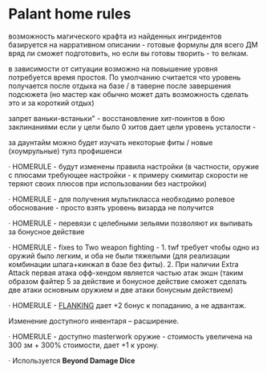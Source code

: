 # Palant home rules

  
возможность магического крафта из найденных ингридентов базируется на нарративном описании - готовые формулы для всего ДМ вряд ли сможет подготовить, но если вы готовы творить - то велкам.

в зависимости от ситуации возможно на повышение уровня потребуется время простоя. По умолчанию считается что уровень получается после отдыха на базе / в таверне после завершения подсюжета \(но мастер как обычно может дать возможность сделать это и за короткий отдых\)

запрет ваньки-встаньки" - восстановление хит-поинтов в бою заклинаниями если у цели было 0 хитов дает цели уровень усталости -

за даунтайм можно будет изучать некоторые фиты / новые \(хоумрульные\) тулз профишенси

·         HOMERULE - будут изменены правила настройки \(в частности, оружие с плюсами требующее настройки - к примеру скимитар скорости не теряют своих плюсов при использовании без настройки\)

·         HOMERULE - для получения мультикласса необходимо ролевое обоснование - просто взять уровень визарда не получится

·         HOMERULE - перевязи с целебными зельями позволяют их выпивать за бонусное действие

·         HOMERULE - fixes to Two weapon fighting - 1. twf требует чтобы одно из оружий было легким, и оба не были тяжелыми \(для реализации комбинации шпага+кинжал в базе без фиты\). 2. При наличии Extra Attack первая атака офф-хендом является частью атак экшн \(таким образом файтер 5 за действие и бонусное действие сможет сделать две атаки основным оружием и две атаки бонусным действием\)

·         HOMERULE -       [FLANKING](https://5etools.com/variantrules.html#flanking_dmg) дает +2 бонус к попаданию, а не адвантаж.

  
Изменение доступного инвентаря – расширение.

·         HOMERULE - доступно masterwork оружие - стоимость увеличена на 300 зм + 300% стоимости, дает +1 к урону.

·         Используется **Beyond Damage Dice**

